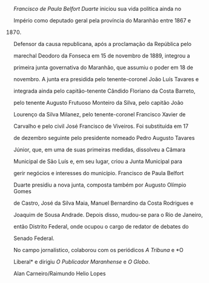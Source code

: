 

*Francisco de Paula Belfort Duarte* iniciou sua vida política ainda no

Império como deputado geral pela província do Maranhão entre 1867 e

1870.



Defensor da causa republicana, após a proclamação da República pelo

marechal Deodoro da Fonseca em 15 de novembro de 1889, integrou a

primeira junta governativa do Maranhão, que assumiu o poder em 18 de

novembro. A junta era presidida pelo tenente-coronel João Luís Tavares e

integrada ainda pelo capitão-tenente Cândido Floriano da Costa Barreto,

pelo tenente Augusto Frutuoso Monteiro da Silva, pelo capitão João

Lourenço da Silva Milanez, pelo tenente-coronel Francisco Xavier de

Carvalho e pelo civil José Francisco de Viveiros. Foi substituída em 17

de dezembro seguinte pelo presidente nomeado Pedro Augusto Tavares

Júnior, que, em uma de suas primeiras medidas, dissolveu a Câmara

Municipal de São Luís e, em seu lugar, criou a Junta Municipal para

gerir negócios e interesses do município. Francisco de Paula Belfort

Duarte presidiu a nova junta, composta também por Augusto Olímpio Gomes

de Castro, José da Silva Maia, Manuel Bernardino da Costa Rodrigues e

Joaquim de Sousa Andrade. Depois disso, mudou-se para o Rio de Janeiro,

então Distrito Federal, onde ocupou o cargo de redator de debates do

Senado Federal.



No campo jornalístico, colaborou com os periódicos *A Tribuna* e *O

Liberal* e dirigiu *O Publicador Maranhense* e *O Globo*.



Alan Carneiro/Raimundo Helio Lopes



